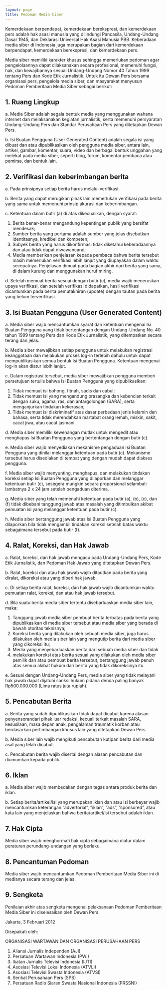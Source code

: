 ```yaml
---
layout: page
title: Pedoman Media Ciber
---
```

Kemerdekaan berpendapat, kemerdekaan berekspresi, dan kemerdekaan pers adalah hak asasi manusia yang dilindungi Pancasila, Undang-Undang Dasar 1945, dan Deklarasi Universal Hak Asasi Manusia PBB. Keberadaan media siber di Indonesia juga merupakan bagian dari kemerdekaan berpendapat, kemerdekaan berekspresi, dan kemerdekaan pers.

Media siber memiliki karakter khusus sehingga memerlukan pedoman agar pengelolaannya dapat dilaksanakan secara profesional, memenuhi fungsi, hak, dan kewajibannya sesuai Undang-Undang Nomor 40 Tahun 1999 tentang Pers dan Kode Etik Jurnalistik. Untuk itu Dewan Pers bersama organisasi pers, pengelola media siber, dan masyarakat menyusun Pedoman Pemberitaan Media Siber sebagai berikut:

## 1. Ruang Lingkup

a. Media Siber adalah segala bentuk media yang menggunakan wahana internet dan 
melaksanakan kegiatan jurnalistik, serta memenuhi persyaratan Undang-Undang 
Pers dan Standar Perusahaan Pers yang ditetapkan Dewan Pers.

b. Isi Buatan Pengguna (User Generated Content) adalah segala isi yang dibuat dan 
atau dipublikasikan oleh pengguna media siber, antara lain, artikel, gambar, 
komentar, suara, video dan berbagai bentuk unggahan yang melekat pada media 
siber, seperti blog, forum, komentar pembaca atau pemirsa, dan bentuk lain.

## 2. Verifikasi dan keberimbangan berita

a. Pada prinsipnya setiap berita harus melalui verifikasi.

b. Berita yang dapat merugikan pihak lain memerlukan verifikasi pada berita yang sama untuk memenuhi prinsip akurasi dan keberimbangan.

c. Ketentuan dalam butir (a) di atas dikecualikan, dengan syarat:

<ol><li> Berita benar-benar mengandung kepentingan publik yang bersifat mendesak;</li><li> Sumber berita yang pertama adalah sumber yang jelas disebutkan identitasnya, kredibel dan kompeten;</li><li> Subyek berita yang harus dikonfirmasi tidak diketahui keberadaannya dan atau tidak dapat diwawancarai;</li><li> Media memberikan penjelasan kepada pembaca bahwa berita tersebut masih memerlukan verifikasi lebih lanjut yang diupayakan dalam waktu secepatnya. Penjelasan dimuat pada bagian akhir dari berita yang sama, di dalam kurung dan menggunakan huruf miring.</li></ol>

d. Setelah memuat berita sesuai dengan butir (c), media wajib meneruskan upaya verifikasi, dan setelah verifikasi didapatkan, hasil verifikasi dicantumkan pada berita pemutakhiran (update) dengan tautan pada berita yang belum terverifikasi.

## 3. Isi Buatan Pengguna (User Generated Content)

a. Media siber wajib mencantumkan syarat dan ketentuan mengenai Isi Buatan Pengguna yang tidak bertentangan dengan Undang-Undang No. 40 tahun 1999 tentang Pers dan Kode Etik Jurnalistik, yang ditempatkan secara terang dan jelas.

b. Media siber mewajibkan setiap pengguna untuk melakukan registrasi keanggotaan dan melakukan proses log-in terlebih dahulu untuk dapat mempublikasikan semua bentuk Isi Buatan Pengguna. Ketentuan mengenai log-in akan diatur lebih lanjut.

c. Dalam registrasi tersebut, media siber mewajibkan pengguna memberi persetujuan tertulis bahwa Isi Buatan Pengguna yang dipublikasikan:

<ol><li> Tidak memuat isi bohong, fitnah, sadis dan cabul;</li><li> Tidak memuat isi yang mengandung prasangka dan kebencian terkait dengan suku, agama, ras, dan antargolongan (SARA), serta menganjurkan tindakan kekerasan;</li><li> Tidak memuat isi diskriminatif atas dasar perbedaan jenis kelamin dan bahasa, serta tidak merendahkan martabat orang lemah, miskin, sakit, cacat jiwa, atau cacat jasmani.</li></ol>

d. Media siber memiliki kewenangan mutlak untuk mengedit atau menghapus Isi Buatan Pengguna yang bertentangan dengan butir (c).

e. Media siber wajib menyediakan mekanisme pengaduan Isi Buatan Pengguna yang dinilai melanggar ketentuan pada butir (c). Mekanisme tersebut harus disediakan di tempat yang dengan mudah dapat diakses pengguna.

f. Media siber wajib menyunting, menghapus, dan melakukan tindakan koreksi setiap Isi Buatan Pengguna yang dilaporkan dan melanggar ketentuan butir (c), sesegera mungkin secara proporsional selambat-lambatnya 2 x 24 jam setelah pengaduan diterima.

g. Media siber yang telah memenuhi ketentuan pada butir (a), (b), (c), dan (f) tidak dibebani tanggung jawab atas masalah yang ditimbulkan akibat pemuatan isi yang melanggar ketentuan pada butir (c).

h. Media siber bertanggung jawab atas Isi Buatan Pengguna yang dilaporkan bila tidak mengambil tindakan koreksi setelah batas waktu sebagaimana tersebut pada butir (f).

## 4. Ralat, Koreksi, dan Hak Jawab

a. Ralat, koreksi, dan hak jawab mengacu pada Undang-Undang Pers, Kode Etik Jurnalistik, dan Pedoman Hak Jawab yang ditetapkan Dewan Pers.

b. Ralat, koreksi dan atau hak jawab wajib ditautkan pada berita yang diralat, dikoreksi atau yang diberi hak jawab.

c. Di setiap berita ralat, koreksi, dan hak jawab wajib dicantumkan waktu pemuatan ralat, koreksi, dan atau hak jawab tersebut.

d. Bila suatu berita media siber tertentu disebarluaskan media siber lain, maka:

<ol><li>Tanggung jawab media siber pembuat berita terbatas pada berita yang dipublikasikan di media siber tersebut atau media siber yang berada di bawah otoritas teknisnya;</li><li> Koreksi berita yang dilakukan oleh sebuah media siber, juga harus dilakukan oleh media siber lain yang mengutip berita dari media siber yang dikoreksi itu;</li><li> Media yang menyebarluaskan berita dari sebuah media siber dan tidak <li>melakukan koreksi atas berita sesuai yang dilakukan oleh media siber pemilik dan atau pembuat berita tersebut, bertanggung jawab penuh atas semua akibat hukum dari berita yang tidak dikoreksinya itu.</li></ol>

e. Sesuai dengan Undang-Undang Pers, media siber yang tidak melayani hak jawab 
dapat dijatuhi sanksi hukum pidana denda paling banyak Rp500.000.000 (Lima 
ratus juta rupiah).

## 5. Pencabutan Berita

a. Berita yang sudah dipublikasikan tidak dapat dicabut karena alasan penyensorandari pihak luar redaksi, kecuali terkait masalah SARA, kesusilaan, masa depan anak, pengalaman traumatik korban atau berdasarkan pertimbangan khusus lain yang ditetapkan Dewan Pers.

b. Media siber lain wajib mengikuti pencabutan kutipan berita dari media asal yang telah dicabut.

c. Pencabutan berita wajib disertai dengan alasan pencabutan dan diumumkan kepada publik.

## 6. Iklan

a. Media siber wajib membedakan dengan tegas antara produk berita dan iklan.

b. Setiap berita/artikel/isi yang merupakan iklan dan atau isi berbayar wajib mencantumkan keterangan ”advertorial”, ”iklan”, ”ads”, ”sponsored”, atau kata lain yang menjelaskan bahwa berita/artikel/isi tersebut adalah iklan.

## 7. Hak Cipta

Media siber wajib menghormati hak cipta sebagaimana diatur dalam peraturan perundang-undangan yang berlaku.

## 8. Pencantuman Pedoman

Media siber wajib mencantumkan Pedoman Pemberitaan Media Siber ini di medianya secara terang dan jelas.

## 9. Sengketa

Penilaian akhir atas sengketa mengenai pelaksanaan Pedoman Pemberitaan Media Siber ini diselesaikan oleh Dewan Pers.

Jakarta, 3 Februari 2012

Disepakati oleh:

ORGANISASI WARTAWAN DAN ORGANISASI PERUSAHAAN PERS

<ol><li> Aliansi Jurnalis Independen (AJI)</li><li> Persatuan Wartawan Indonesia (PWI)</li><li> Ikatan Jurnalis Televisi Indonesia (IJTI)</li><li> Asosiasi Televisi Lokal Indonesia (ATVLI)</li><li> Asosiasi Televisi Swasta Indonesia (ATVSI)</li><li> Serikat Perusahaan Pers (SPS)</li><li> Persatuan Radio Siaran Swasta Nasional Indonesia (PRSSNI)</li></ol>
